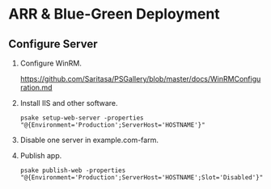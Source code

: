 ARR & Blue-Green Deployment
===========================

Configure Server
----------------

1. Configure WinRM.

    https://github.com/Saritasa/PSGallery/blob/master/docs/WinRMConfiguration.md

2. Install IIS and other software.

    ```
    psake setup-web-server -properties "@{Environment='Production';ServerHost='HOSTNAME'}"
    ```

3. Disable one server in example.com-farm.

4. Publish app.

    ```
    psake publish-web -properties "@{Environment='Production';ServerHost='HOSTNAME';Slot='Disabled'}"
    ```

